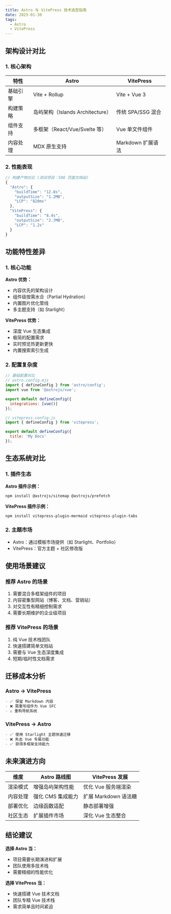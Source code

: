 ```yaml
---
title: Astro 与 VitePress 技术选型指南
date: 2025-01-30
tags:
  - Astro
  - VitePress
---
```


## 架构设计对比

### 1. 核心架构

| 特性     | Astro                            | VitePress         |
| -------- | -------------------------------- | ----------------- |
| 基础引擎 | Vite + Rollup                    | Vite + Vue 3      |
| 构建策略 | 岛屿架构（Islands Architecture） | 传统 SPA/SSG 混合 |
| 组件支持 | 多框架（React/Vue/Svelte 等）    | Vue 单文件组件    |
| 内容处理 | MDX 原生支持                     | Markdown 扩展语法 |

### 2. 性能表现

```javascript
// 构建产物对比 (测试项目：500 页面文档站)
{
  "Astro": {
    "buildTime": "12.8s",
    "outputSize": "1.2MB",
    "LCP": "820ms"
  },
  "VitePress": {
    "buildTime": "8.4s",
    "outputSize": "2.7MB",
    "LCP": "1.2s"
  }
}
```

## 功能特性差异

### 1. 核心功能

**Astro 优势：**

- 内容优先的架构设计
- 组件级按需水合（Partial Hydration）
- 内置图片优化管线
- 多主题支持（如 Starlight）

**VitePress 优势：**

- 深度 Vue 生态集成
- 极简的配置需求
- 实时预览热更新更快
- 内置搜索索引生成

### 2. 配置复杂度

```javascript
// 基础配置对比
// astro.config.mjs
import { defineConfig } from 'astro/config';
import vue from '@astrojs/vue';

export default defineConfig({
  integrations: [vue()]
});

// vitepress.config.js
import { defineConfig } from 'vitepress';

export default defineConfig({
  title: 'My Docs'
});
```

## 生态系统对比

### 1. 插件生态

**Astro 插件示例：**

```bash
npm install @astrojs/sitemap @astrojs/prefetch
```

**VitePress 插件示例：**

```bash
npm install vitepress-plugin-mermaid vitepress-plugin-tabs
```

### 2. 主题市场

- Astro：通过模板市场提供（如 Starlight、Portfolio）
- VitePress：官方主题 + 社区修改版

## 使用场景建议

### 推荐 Astro 的场景

1. 需要混合多框架组件的项目
2. 内容密集型网站（博客、文档、营销站）
3. 对交互性有精细控制需求
4. 需要长期维护的企业级项目

### 推荐 VitePress 的场景

1. 纯 Vue 技术栈团队
2. 快速搭建简单文档站
3. 需要与 Vue 生态深度集成
4. 短期/临时性文档需求

## 迁移成本分析

### Astro → VitePress

```markdown
- ✅ 保留 Markdown 内容
- ❌ 需重写组件为 Vue SFC
- ⚠️ 重构导航系统
```

### VitePress → Astro

```markdown
- ✅ 使用 Starlight 主题快速迁移
- ❌ 失去 Vue 专属功能
- ✅ 获得多框架支持能力
```

## 未来演进方向

| 维度     | Astro 路线图      | VitePress 发展       |
| -------- | ----------------- | -------------------- |
| 渲染模式 | 增强岛屿架构性能  | 优化 Vue 服务端渲染  |
| 内容处理 | 强化 CMS 集成能力 | 扩展 Markdown 语法糖 |
| 部署优化 | 边缘函数适配      | 静态部署增强         |
| 社区生态 | 扩展插件市场      | 深化 Vue 生态整合    |

## 结论建议

**选择 Astro 当：**

- 项目需要长期演进和扩展
- 团队使用多技术栈
- 需要精细的性能优化

**选择 VitePress 当：**

- 快速搭建 Vue 技术文档
- 团队专精 Vue 技术栈
- 需求简单且时间紧迫
